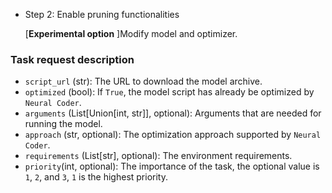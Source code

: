 - Step 2: Enable pruning functionalities 

     \[**Experimental option** \]Modify model and optimizer.


### Task request description

- `script_url` (str): The URL to download the model archive.
- `optimized` (bool): If `True`, the model script has already be optimized by `Neural Coder`.
- `arguments` (List\[Union\[int, str\]\], optional): Arguments that are needed for running the model.
- `approach` (str, optional): The optimization approach supported by `Neural Coder`.
- `requirements` (List\[str\], optional): The environment requirements.
- `priority`(int, optional): The importance of the task, the optional value is `1`, `2`, and `3`, `1` is the highest priority. <!--- Can not represent how many workers to use. -->